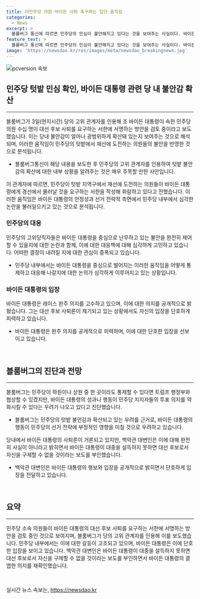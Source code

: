 ```yaml
---
title: 미민주당 의원 바이든 사퇴 촉구하는 집단 움직임
categories:
  - News
excerpt: >
  블룸버그 통신에 따르면 민주당의 민심이 불안해지고 있다는 것을 보여주는 사실이다. 바이든 대통령을 비롯한 수십 명의 의원들이 대선 후보 사퇴를 요구하는 서한에 서명할 가능성을 검토 중이라고 한다. 이는 바이든 대통령의 불안정한 모습으로부터 시작되었으며, 민주당 내에서 대선 후보 사퇴론이 높아지고 있다. 블룸버그는 민주당이 통제할 수 있는 지역에서의 승리가 트럼프 행정부와 협상할 수 있는 가능성을 보여주고 있다고 진단하고 있다.
feature_text: >
  블룸버그 통신에 따르면 민주당의 민심이 불안해지고 있다는 것을 보여주는 사실이다. 바이든 대통령을 비롯한 수십 명의 의원들이 대선 후보 사퇴를 요구하는 서한에 서명할 가능성을 검토 중이라고 한다. 이는 바이든 대통령의 불안정한 모습으로부터 시작되었으며, 민주당 내에서 대선 후보 사퇴론이 높아지고 있다. 블룸버그는 민주당이 통제할 수 있는 지역에서의 승리가 트럼프 행정부와 협상할 수 있는 가능성을 보여주고 있다고 진단하고 있다.
image: 'https://newsdao.kr/res/images/meta/newsdao_breakingnews.jpg'
---
```


<p><img src="https://newsdao.kr/res/images/meta/newsdao_breakingnews.jpg" alt="pcversion 속보" /></p>

<h2 data-ke-size="size26">민주당 텃밭 민심 확인, 바이든 대통령 관련 당 내 불안감 확산</h2>

<hr>

<p data-ke-size="size16">블룸버그가 3일(현지시간) 당의 고위 관계자를 인용해 조 바이든 대통령이 속한 민주당 의원 수십 명이 대선 후보 사퇴를 요구하는 서한에 서명하는 방안을 검토 중이라고 보도했습니다. 이는 당내 불안감이 얼마나 광범위하게 확산돼 있는지 보여주는 것으로 해석되며, 이러한 움직임이 민주당의 텃밭에서 재선에 도전하는 의원들의 불안을 반영한 것으로 분석됩니다.</p>

<ul>
  <li>블룸버그통신이 해당 내용을 보도한 후 민주당의 고위 관계자를 인용하여 텃밭 불안감의 확산에 대한 내부 상황을 알려주는 것은 매우 주목할 만한 사안입니다.</li>
</ul>

<p data-ke-size="size16">이 관계자에 따르면, 민주당이 텃밭 지역구에서 재선에 도전하는 의원들이 바이든 대통령에게 경선에서 물러날 것을 요구하는 서한을 작성해 회람하고 있다고 전했습니다. 이러한 움직임은 바이든 대통령의 안정성과 선거 전략적 측면에서 민주당 내부에서 심각한 논란을 불러일으키고 있는 것으로 분석됩니다.</p>

<h3 data-ke-size="size24">민주당의 대응</h3>

<p data-ke-size="size16">민주당의 고위당직자들은 바이든 대통령을 중심으로 난무하고 있는 불안을 완전히 제어할 수 있을지에 대한 논란과 함께, 이에 대한 대응책에 대해 심각하게 고민하고 있습니다. 어떠한 결정이 내려질 지에 대한 관심이 증폭되고 있습니다.</p>

<ul>
  <li>민주당 내부에서는 바이든 대통령을 중심으로 벌어지는 이러한 움직임을 어떻게 통제하고 대응해 나갈지에 대한 논의가 심각하게 이루어지고 있는 상황입니다.</li>
</ul>

<h3 data-ke-size="size24">바이든 대통령의 입장</h3>

<p data-ke-size="size16">바이든 대통령은 레이스 완주 의지를 고수하고 있으며, 이에 대한 의지를 공개적으로 밝혔습니다. 그는 대선 후보 사퇴론이 제기되고 있는 상황에서도 자신의 입장을 단호하게 피력하고 있습니다.</p>

<ul>
  <li>바이든 대통령은 완주 의지를 공개적으로 피력하며, 이에 대한 단호한 입장을 선보이고 있습니다.</li>
</ul>

<p data-ke-size="size16">&nbsp;</p>

<h2 data-ke-size="size26">블룸버그의 진단과 전망</h2>

<hr>

<p data-ke-size="size16">블룸버그는 민주당이 하원이나 상원 중 한 곳이라도 통제할 수 있다면 트럼프 행정부와 협상할 수 있겠지만, 바이든 대통령의 성과나 행동이 민주당 지지자들의 투표 의지를 약화시킬 수 있다는 우려가 나오고 있다고 진단했습니다.</p>

<ul>
  <li>블룸버그는 민주당의 텃밭 불안감과 확산되고 있는 우려를 근거로, 바이든 대통령의 행동이 민주당의 선거 전략에 부정적인 영향을 미칠 것으로 우려하고 있습니다.</li>
</ul>

<p data-ke-size="size16">당내에서 바이든 대통령의 사퇴론이 거론되고 있지만, 백악관 대변인은 이에 대해 완전히 사실이 아니라고 밝히면서 바이든 대통령이 대중을 설득하지 못하면 대선 후보로서 자신을 구제할 수 없을 것이라는 보도를 부인했습니다.</p>

<ul>
  <li>백악관 대변인은 바이든 대통령의 행보와 입장을 공개적으로 밝히면서 단호하게 입장을 전달하고 있습니다.</li>
</ul>

<p data-ke-size="size16">&nbsp;</p>

<h2 data-ke-size="size26">요약</h2>

<hr>

<p data-ke-size="size16">민주당 소속 의원들이 바이든 대통령의 대선 후보 사퇴를 요구하는 서한에 서명하는 방안을 검토 중인 것으로 보여지며, 블룸버그가 당의 고위 관계자를 인용해 이를 보도했습니다. 민주당 내부에서는 이에 대한 갈등이 고조되고 있으며, 바이든 대통령은 이에 단호한 입장을 보이고 있습니다. 백악관 대변인은 바이든 대통령이 대중을 설득하지 못하면 대선 후보로서 자신을 구제할 수 없을 것이라는 보도를 부인하면서 바이든 대통령의 결엽한 의지를 재확인했습니다.</p>

<p data-ke-size="size16">&nbsp;</p>
실시간 뉴스 속보는, <a href="https://newsdao.kr" rel="dofollow">https://newsdao.kr</a>


